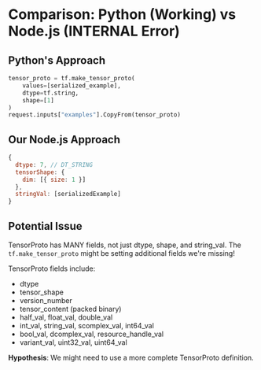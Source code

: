 # Comparison: Python (Working) vs Node.js (INTERNAL Error)

## Python's Approach

```python
tensor_proto = tf.make_tensor_proto(
    values=[serialized_example],
    dtype=tf.string,
    shape=[1]
)
request.inputs["examples"].CopyFrom(tensor_proto)
```

## Our Node.js Approach

```javascript
{
  dtype: 7, // DT_STRING
  tensorShape: {
    dim: [{ size: 1 }]
  },
  stringVal: [serializedExample]
}
```

## Potential Issue

TensorProto has MANY fields, not just dtype, shape, and string_val. The `tf.make_tensor_proto` might be setting additional fields we're missing!

TensorProto fields include:
- dtype
- tensor_shape
- version_number
- tensor_content (packed binary)
- half_val, float_val, double_val
- int_val, string_val, scomplex_val, int64_val
- bool_val, dcomplex_val, resource_handle_val
- variant_val, uint32_val, uint64_val

**Hypothesis**: We might need to use a more complete TensorProto definition.
